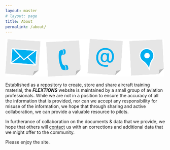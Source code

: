```yaml
---
layout: master
# layout: page
title: About
permalink: /about/
---
```


![contact us](/assets/img/contact.png)

Established as a repository to create, store and share aircraft training material, the ***FLEXTIONS*** website is maintained by a small group of aviation professionals.
While we are not in a position to ensure the accuracy of all the information that is provided, nor can we accept any responsibility for misuse of the information, we hope that through sharing and active collaboration, we can provide a valuable resource to pilots.

In furtherance of collaboration on the documents & data that we provide, we hope that others will [contact](/contact) us with an corrections and additional data that we might offer to the community.

Please enjoy the site.
